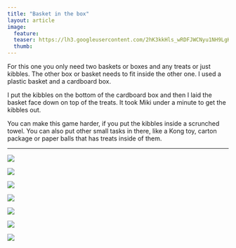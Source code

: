 ```yaml
---
title: "Basket in the box"
layout: article
image:
  feature:
  teaser: https://lh3.googleusercontent.com/2hK3kkHls_wRDFJWCNyu1NH9LgK53KLxx3yU0sj0qtE=w245
  thumb:
---
```


For this one you only need two baskets or boxes and any treats or just kibbles. The other box or basket needs to fit inside the other one. I used a plastic basket and a cardboard box.

I put the kibbles on the bottom of the cardboard box and then I laid the basket face down on top of the treats. It took Miki under a minute to get the kibbles out.

You can make this game harder, if you put the kibbles inside a scrunched towel. You can also put other small tasks in there, like a Kong toy, carton package or paper balls that has treats inside of them.

---

[![](https://lh3.googleusercontent.com/0N8O-Z6seArIsGfTUyQWdGgFNet95Hiyb-7pcqIacbM=w800)](https://lh3.googleusercontent.com/0N8O-Z6seArIsGfTUyQWdGgFNet95Hiyb-7pcqIacbM=s0)

[![](https://lh3.googleusercontent.com/yVNpuQhRHndAdeH_uhEk4JnM76ubGD59iMLrtQhCI2w=w800)](https://lh3.googleusercontent.com/yVNpuQhRHndAdeH_uhEk4JnM76ubGD59iMLrtQhCI2w=s0)

[![](https://lh3.googleusercontent.com/MTG01dc7tmUcYaMcUmvbxRaKRuia9-K5ABzJy_iYiDE=w800)](https://lh3.googleusercontent.com/MTG01dc7tmUcYaMcUmvbxRaKRuia9-K5ABzJy_iYiDE=s0)

[![](https://lh3.googleusercontent.com/syv0qsBnGk1BKtkGMaXX-Nkmuaf8ypmfzThlvAa40qo=w800)](https://lh3.googleusercontent.com/syv0qsBnGk1BKtkGMaXX-Nkmuaf8ypmfzThlvAa40qo=s0)

[![](https://lh3.googleusercontent.com/x2uaIMxaDExVUuasS6IyzMqaGHBBvVnJrviACqwg9eE=w800)](https://lh3.googleusercontent.com/x2uaIMxaDExVUuasS6IyzMqaGHBBvVnJrviACqwg9eE=s0)

[![](https://lh3.googleusercontent.com/LI28LFtJck12kcr3VuVGcm26ewiosqeS7M3qmtxeEBM=w800)](https://lh3.googleusercontent.com/LI28LFtJck12kcr3VuVGcm26ewiosqeS7M3qmtxeEBM=s0)

[![](https://lh3.googleusercontent.com/FQZcl2ktqMvQR6rhRrQe0vmOB4LSfm9iuNwa5LiVxTM=w800)](https://lh3.googleusercontent.com/FQZcl2ktqMvQR6rhRrQe0vmOB4LSfm9iuNwa5LiVxTM=s0)
